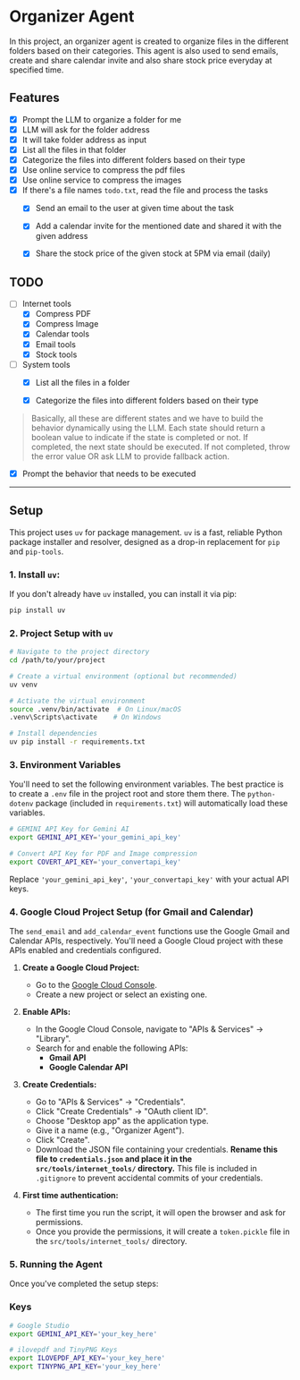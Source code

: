 # Organizer Agent

In this project, an organizer agent is created to organize files in the different folders based on their categories. This agent is also used to send emails, create and share calendar invite and also share stock price everyday at specified time.



## Features
- [x] Prompt the LLM to organize a folder for me
- [x] LLM will ask for the folder address
- [x] It will take folder address as input
- [x] List all the files in that folder
- [x] Categorize the files into different folders based on their type
- [x] Use online service to compress the pdf files
- [x] Use online service to compress the images
- [x] If there's a file names `todo.txt`, read the file and process the tasks
    - [x] Send an email to the user at given time about the task
    - [x] Add a calendar invite for the mentioned date and shared it with the given address
    - [x] Share the stock price of the given stock at 5PM via email (daily)



## TODO

- [ ] Internet tools
    - [x] Compress PDF
    - [x] Compress Image
    - [x] Calendar tools
    - [x] Email tools
    - [x] Stock tools

- [ ] System tools
    - [x] List all the files in a folder
    - [x] Categorize the files into different folders based on their type


> Basically, all these are different states and we have to build the behavior dynamically using the LLM. Each state should return a boolean value to indicate if the state is completed or not. If completed, the next state should be executed. If not completed, throw the error value OR ask LLM to provide fallback action.

- [x] Prompt the behavior that needs to be executed





---



## Setup 

This project uses `uv` for package management.  `uv` is a fast, reliable Python package installer and resolver, designed as a drop-in replacement for `pip` and `pip-tools`.

### 1. Install `uv`:

If you don't already have `uv` installed, you can install it via pip:

```bash
pip install uv
```



### 2. Project Setup with `uv`

   ```bash
# Navigate to the project directory
cd /path/to/your/project

# Create a virtual environment (optional but recommended)
uv venv

# Activate the virtual environment
source .venv/bin/activate  # On Linux/macOS
.venv\Scripts\activate    # On Windows

# Install dependencies
uv pip install -r requirements.txt
   ```



### 3. Environment Variables

You'll need to set the following environment variables.  The best practice is to create a `.env` file in the project root and store them there.  The `python-dotenv` package (included in `requirements.txt`) will automatically load these variables.

```bash
# GEMINI API Key for Gemini AI
export GEMINI_API_KEY='your_gemini_api_key'

# Convert API Key for PDF and Image compression
export COVERT_API_KEY='your_convertapi_key'
```

Replace `'your_gemini_api_key'`, `'your_convertapi_key'` with your actual API keys.



### 4. Google Cloud Project Setup (for Gmail and Calendar)

The `send_email` and `add_calendar_event` functions use the Google Gmail and Calendar APIs, respectively.  You'll need a Google Cloud project with these APIs enabled and credentials configured.

1.  **Create a Google Cloud Project:**

    *   Go to the [Google Cloud Console](https://console.cloud.google.com/).
    *   Create a new project or select an existing one.

2.  **Enable APIs:**

    *   In the Google Cloud Console, navigate to "APIs & Services" -> "Library".
    *   Search for and enable the following APIs:
        *   **Gmail API**
        *   **Google Calendar API**

3.  **Create Credentials:**

    *   Go to "APIs & Services" -> "Credentials".
    *   Click "Create Credentials" -> "OAuth client ID".
    *   Choose "Desktop app" as the application type.
    *   Give it a name (e.g., "Organizer Agent").
    *   Click "Create".
    *   Download the JSON file containing your credentials.  **Rename this file to `credentials.json` and place it in the `src/tools/internet_tools/` directory.**  This file is included in `.gitignore` to prevent accidental commits of your credentials.

4. **First time authentication:**
    * The first time you run the script, it will open the browser and ask for permissions.
    * Once you provide the permissions, it will create a `token.pickle` file in the `src/tools/internet_tools/` directory.



### 5. Running the Agent

Once you've completed the setup steps:







### Keys

```bash
# Google Studio
export GEMINI_API_KEY='your_key_here'

# ilovepdf and TinyPNG Keys
export ILOVEPDF_API_KEY='your_key_here'
export TINYPNG_API_KEY='your_key_here'
```

